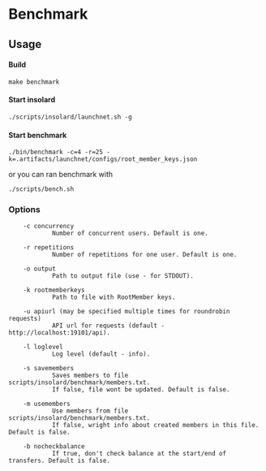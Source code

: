 Benchmark
===============

Usage
----------
#### Build

    make benchmark
   
#### Start insolard

    ./scripts/insolard/launchnet.sh -g
   
#### Start benchmark

    ./bin/benchmark -c=4 -r=25 -k=.artifacts/launchnet/configs/root_member_keys.json

or you can ran benchmark with

    ./scripts/bench.sh

### Options

        -c concurrency
                Number of concurrent users. Default is one. 

        -r repetitions
                Number of repetitions for one user. Default is one.

        -o output
                Path to output file (use - for STDOUT).

        -k rootmemberkeys
                Path to file with RootMember keys.

        -u apiurl (may be specified multiple times for roundrobin requests)
                API url for requests (default - http://localhost:19101/api).

        -l loglevel
                Log level (default - info).

        -s savemembers
                Saves members to file scripts/insolard/benchmark/members.txt.
                If false, file wont be updated. Default is false.

        -m usemembers
                Use members from file scripts/insolard/benchmark/members.txt.
                If false, wright info about created members in this file. Default is false. 

        -b nocheckbalance
                If true, don't check balance at the start/end of transfers. Default is false. 
